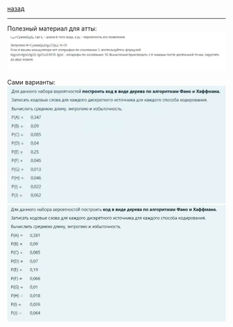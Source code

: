 [назад](../../../README.md)
***
Полезный материал для атты: 
![тоинф вариант 1](../../../images/1-sem/toinf/practice/att2/pr0.jpg)

Сами варианты:
![тоинф вариант 1](../../../images/1-sem/toinf/practice/att2/pr1.jpg)
![тоинф вариант 1](../../../images/1-sem/toinf/practice/att2/pr2.jpg)